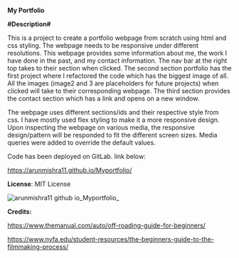 **My Portfolio**



**#Description#**

 This is a project to create a portfolio webpage from scratch using html and css styling. The webpage needs to be responsive under different resolutions. This webpage provides some information about me, the work I have done in the past, and my contact information. The nav bar at the right top takes to their section when clicked. The second section portfolio has the first project where I refactored the code which has the biggest image of all. All the images (image2 and 3 are placeholders for future projects) when clicked will take to their corresponding webpage. The third section provides the contact section which has a link and opens on a new window.

The webpage uses different sections/ids and their respective style from css. I have mostly used flex styling to make it a more responsive design. Upon inspecting the webpage on various media, the responsive design/pattern will be responded to fit the different screen sizes. Media queries were added to override the default values.

Code has been deployed on GitLab. link below:

https://arunmishra11.github.io/Myportfolio/


**License**: MIT License

![arunmishra11 github io_Myportfolio_](https://github.com/arunmishra11/Myportfolio/assets/156019606/28cecb95-605a-4df2-b5e2-0fb8326a4ab8)



**Credits:**

https://www.themanual.com/auto/off-roading-guide-for-beginners/

https://www.nyfa.edu/student-resources/the-beginners-guide-to-the-filmmaking-process/


